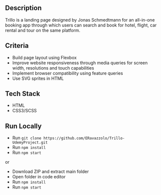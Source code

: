 ## Description
Trillo is a landing page designed by Jonas Schmedtmann for an all-in-one booking app through which users can search and book for hotel, flight, car rental and tour on the same platform.


## Criteria
- Build page layout using Flexbox
- Improve website responsiveness through media queries for screen width, resolutions and touch capabilities
- Implement browser compatibility using feature queries
- Use SVG sprites in HTML

## Tech Stack
- HTML
- CSS3/SCSS

## Run Locally
- Run `git clone https://github.com/ERavazzolo/Trillo-UdemyProject.git`
- Run `npm install`
- Run `npm start`

or

- Download ZIP and extract main folder
- Open folder in code editor
- Run `npm install`
- Run `npm start`
